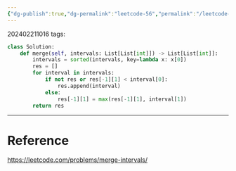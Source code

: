 ```yaml
---
{"dg-publish":true,"dg-permalink":"leetcode-56","permalink":"/leetcode-56/"}
---
```


202402211016
tags: 

```python
class Solution:
	def merge(self, intervals: List[List[int]]) -> List[List[int]]:
		intervals = sorted(intervals, key=lambda x: x[0])
		res = []
		for interval in intervals:
			if not res or res[-1][1] < interval[0]:
				res.append(interval)
			else:
				res[-1][1] = max(res[-1][1], interval[1])
		return res
```

---
# Reference

https://leetcode.com/problems/merge-intervals/